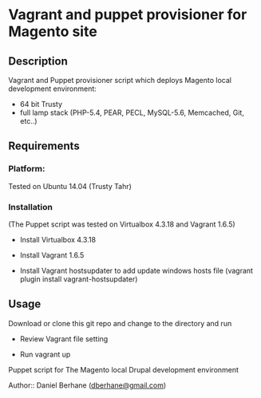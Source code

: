 # Vagrant and puppet provisioner for Magento site 

## Description

Vagrant and Puppet provisioner script which deploys Magento local development environment:

 - 64 bit Trusty
 - full lamp stack (PHP-5.4, PEAR, PECL, MySQL-5.6, Memcached, Git, etc..)
 
## Requirements

### Platform:
Tested on Ubuntu 14.04 (Trusty Tahr)

### Installation 

(The Puppet script was tested on Virtualbox 4.3.18 and Vagrant 1.6.5)

- Install Virtualbox 4.3.18 

- Install Vagrant 1.6.5 

- Install Vagrant hostsupdater to add update windows hosts file (vagrant plugin install vagrant-hostsupdater)

  
## Usage

Download or clone this git repo and change to the directory and run

- Review Vagrant file setting

- Run vagrant up


Puppet script for The Magento local Drupal development environment

Author:: Daniel Berhane (<dberhane@gmail.com>)